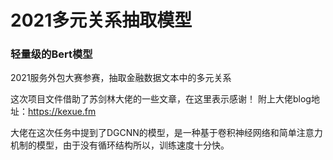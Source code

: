 # 2021多元关系抽取模型
### 轻量级的Bert模型
2021服务外包大赛参赛，抽取金融数据文本中的多元关系

这次项目文件借助了苏剑林大佬的一些文章，在这里表示感谢！
附上大佬blog地址：<https://kexue.fm>

大佬在这次任务中提到了DGCNN的模型，是一种基于卷积神经网络和简单注意力机制的模型，由于没有循环结构所以，训练速度十分快。
